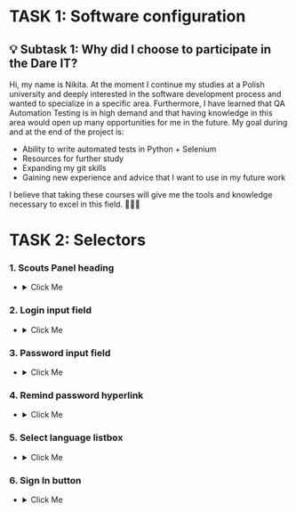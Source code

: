 #  TASK 1: Software configuration 
## 💡 Subtask 1: Why did I choose to participate in the Dare IT?
Hi, my name is Nikita. At the moment I continue my studies at a Polish university and deeply interested in the software development process and wanted to specialize in a specific area. Furthermore, I have learned that QA Automation Testing is in high demand and that having knowledge in this area would open up many opportunities for me in the future. My goal during and at the end of the project is:
* Ability to write automated tests in Python + Selenium
* Resources for further study
* Expanding my git skills
* Gaining new experience and advice that I want to use in my future work

I believe that taking these courses will give me the tools and knowledge necessary to excel in this field. 👨🏻‍💻

#  TASK 2: Selectors

### 1. Scouts Panel heading
- <details>
  <summary>Click Me</summary>
  <p>
  
  ```python
  //*[@id="__next"]/form/div/div[1]/h5
  ```
  ```python
  //*[contains(@class, "MuiTypography-root MuiTypography-h5")]
  ```
  ```python
  /html/body/div/form/div/div[1]/h5
  ```
  </p>
</details>

### 2. Login input field 
- <details>
  <summary>Click Me</summary>
  <p>
  
  ```python
  //*[@id="login"]
  ```
  ```python
  //*[@name="login"]
  ```
  ```python
  /html/body/div/form/div/div[1]/div[1]/div/input
  ```
  </p>
</details>

### 3. Password input field 
- <details>
  <summary>Click Me</summary>
  <p>
  
  ```python
  //*[@id="password"]
  ```
  ```python
  //*[@name="password"]
  ```
  ```python
  /html/body/div/form/div/div[1]/div[2]/div/input
  ```
  </p>
</details>
   
### 4. Remind password hyperlink
- <details>
  <summary>Click Me</summary>
  <p>
  
  ```python
  //*[@id="__next"]/form/div/div[1]/a
  ```
  ```python
  //*[contains(@class, "MuiTypography-root MuiLink")]
  ```
  ```python
  /html/body/div/form/div/div[1]/a
  ```
  </p>
</details>
 
### 5. Select language listbox
- <details>
  <summary>Click Me</summary>
  <p>
  
  ```python
  //*[@id="__next"]/form/div/div[2]/div/div
  ```
  ```python
  //*[contains(@class, "MuiSelect-root MuiSelect")]
  ```
  ```python
  /html/body/div/form/div/div[2]/div/div
  ```
  </p>
</details>
 
### 6. Sign In button
- <details>
  <summary>Click Me</summary>
  <p>
  
  ```python
  //*[@id="__next"]/form/div/div[2]/button
  ```
  ```python
  //*[contains(@class, "MuiButtonBase-root MuiButton-root")]
  ```
  ```python
  /html/body/div/form/div/div[2]/button
  ```
  </p>
</details>
